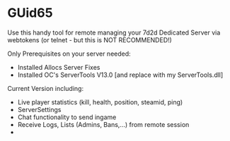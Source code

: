 # GUid65

Use this handy tool for remote managing your 7d2d Dedicated Server via webtokens (or telnet - but this is NOT RECOMMENDED!)

Only Prerequisites on your server needed:
- Installed Allocs Server Fixes
- Installed OC's ServerTools V13.0 [and replace with my ServerTools.dll]

Current Version including:
- Live player statistics (kill, health, position, steamid, ping)
- ServerSettings
- Chat functionality to send ingame
- Receive Logs, Lists (Admins, Bans,...) from remote session
-
